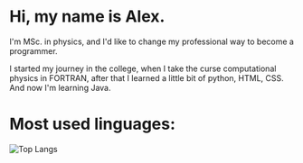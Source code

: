 # Hi, my name is Alex. 

I'm MSc. in physics, and I'd like to change my professional way to become a programmer.  

I started my journey in the college, when I take the curse computational physics in FORTRAN, after that I learned a little bit of python, HTML, CSS. And now I'm learning Java. 

# Most used linguages:
![Top Langs](https://github-readme-stats-git-masterrstaa-rickstaa.vercel.app/api/top-langs/?username=alex-gsone&layout=compact&bg_color=000&border_color=30A3DC&title_color=E94D5F&text_color=FFF)
